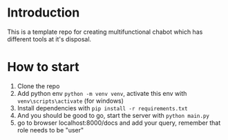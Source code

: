 # Introduction
This is a template repo for creating multifunctional chabot which has different tools at it's disposal.

# How to start
1. Clone the repo
2. Add python env ```python -m venv venv```, activate this env with ```venv\scripts\activate``` (for windows)
3. Install dependencies with ```pip install -r requirements.txt```
4. And you should be good to go, start the server with ```python main.py```
5. go to browser localhost:8000/docs and add your query, remember that role needs to be "user" 
